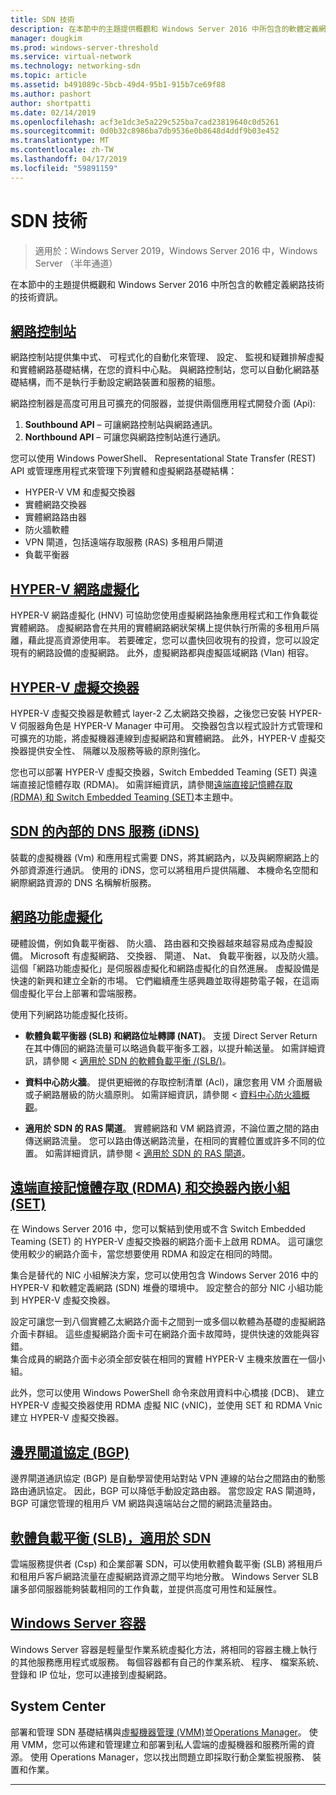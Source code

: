 ```yaml
---
title: SDN 技術
description: 在本節中的主題提供概觀和 Windows Server 2016 中所包含的軟體定義網路技術的技術資訊。
manager: dougkim
ms.prod: windows-server-threshold
ms.service: virtual-network
ms.technology: networking-sdn
ms.topic: article
ms.assetid: b491089c-5bcb-49d4-95b1-915b7ce69f88
ms.author: pashort
author: shortpatti
ms.date: 02/14/2019
ms.openlocfilehash: acf3e1dc3e5a229c525ba7cad23819640c0d5261
ms.sourcegitcommit: 0d0b32c8986ba7db9536e0b8648d4ddf9b03e452
ms.translationtype: MT
ms.contentlocale: zh-TW
ms.lasthandoff: 04/17/2019
ms.locfileid: "59891159"
---
```

# <a name="sdn-technologies"></a>SDN 技術

>適用於：Windows Server 2019，Windows Server 2016 中，Windows Server （半年通道）

在本節中的主題提供概觀和 Windows Server 2016 中所包含的軟體定義網路技術的技術資訊。  

## <a name="network-controllernetwork-controllernetwork-controllermd"></a>[網路控制站](network-controller/Network-Controller.md)

網路控制站提供集中式、 可程式化的自動化來管理、 設定、 監視和疑難排解虛擬和實體網路基礎結構，在您的資料中心點。 與網路控制站，您可以自動化網路基礎結構，而不是執行手動設定網路裝置和服務的組態。 

網路控制器是高度可用且可擴充的伺服器，並提供兩個應用程式開發介面 (Api):

1. **Southbound API** – 可讓網路控制站與網路通訊。
2. **Northbound API** – 可讓您與網路控制站進行通訊。

您可以使用 Windows PowerShell、 Representational State Transfer (REST) API 或管理應用程式來管理下列實體和虛擬網路基礎結構：

- HYPER-V VM 和虛擬交換器 
- 實體網路交換器 
- 實體網路路由器 
- 防火牆軟體 
- VPN 閘道，包括遠端存取服務 (RAS) 多租用戶閘道 
- 負載平衡器 
  

  
## <a name="hyper-v-network-virtualizationhyper-v-network-virtualizationhyper-v-network-virtualizationmd"></a>[HYPER-V 網路虛擬化](hyper-v-network-virtualization/Hyper-V-Network-Virtualization.md)

HYPER-V 網路虛擬化 (HNV) 可協助您使用虛擬網路抽象應用程式和工作負載從實體網路。 虛擬網路會在共用的實體網路網狀架構上提供執行所需的多租用戶隔離，藉此提高資源使用率。 若要確定，您可以盡快回收現有的投資，您可以設定現有的網路設備的虛擬網路。 此外，虛擬網路都與虛擬區域網路 (Vlan) 相容。   
  
  
## <a name="hyper-v-virtual-switchvirtualizationhyper-v-virtual-switchhyper-v-virtual-switchmd"></a>[HYPER-V 虛擬交換器](../../../virtualization/hyper-v-virtual-switch/Hyper-V-Virtual-Switch.md) 

HYPER-V 虛擬交換器是軟體式 layer-2 乙太網路交換器，之後您已安裝 HYPER-V 伺服器角色是 HYPER-V Manager 中可用。 交換器包含以程式設計方式管理和可擴充的功能，將虛擬機器連線到虛擬網路和實體網路。 此外，HYPER-V 虛擬交換器提供安全性、 隔離以及服務等級的原則強化。
  
您也可以部署 HYPER-V 虛擬交換器，Switch Embedded Teaming (SET) 與遠端直接記憶體存取 (RDMA)。 如需詳細資訊，請參閱[遠端直接記憶體存取 (RDMA) 和 Switch Embedded Teaming (SET)](#bkmk_rdma)本主題中。  

## <a name="internal-dns-service-idns-for-sdnidns-for-sdnmd"></a>[SDN 的內部的 DNS 服務 (iDNS)](Idns-for-Sdn.md)

裝載的虛擬機器 (Vm) 和應用程式需要 DNS，將其網路內，以及與網際網路上的外部資源進行通訊。 使用的 iDNS，您可以將租用戶提供隔離、 本機命名空間和網際網路資源的 DNS 名稱解析服務。 
  
## <a name="network-function-virtualizationnetwork-function-virtualizationnetwork-function-virtualizationmd"></a>[網路功能虛擬化](network-function-virtualization/Network-Function-Virtualization.md)

硬體設備，例如負載平衡器、 防火牆、 路由器和交換器越來越容易成為虛擬設備。 Microsoft 有虛擬網路、 交換器、 閘道、 Nat、 負載平衡器，以及防火牆。 這個「網路功能虛擬化」是伺服器虛擬化和網路虛擬化的自然進展。 虛擬設備是快速的新興和建立全新的市場。 它們繼續產生感興趣並取得趨勢電子報，在這兩個虛擬化平台上部署和雲端服務。 
  
使用下列網路功能虛擬化技術。  
  
-   **軟體負載平衡器 (SLB) 和網路位址轉譯 (NAT)**。 支援 Direct Server Return 在其中傳回的網路流量可以略過負載平衡多工器，以提升輸送量。 如需詳細資訊，請參閱 <<c0> [ 適用於 SDN 的軟體負載平衡 /(SLB/)](network-function-virtualization/software-load-balancing-for-sdn.md)。
  
-   **資料中心防火牆**。 提供更細微的存取控制清單 (Acl)，讓您套用 VM 介面層級或子網路層級的防火牆原則。 如需詳細資訊，請參閱 <<c0> [ 資料中心防火牆概觀](network-function-virtualization/Datacenter-Firewall-Overview.md)。
  
-   **適用於 SDN 的 RAS 閘道**。 實體網路和 VM 網路資源，不論位置之間的路由傳送網路流量。 您可以路由傳送網路流量，在相同的實體位置或許多不同的位置。 如需詳細資訊，請參閱 <<c0> [ 適用於 SDN 的 RAS 閘道](network-function-virtualization/RAS-Gateway-for-SDN.md)。

  
## <a name="remote-direct-memory-access-rdma-and-switch-embedded-teaming-sethttpsdocsmicrosoftcomwindows-servervirtualizationhyper-v-virtual-switchrdma-and-switch-embedded-teaming"></a>[遠端直接記憶體存取 (RDMA) 和交換器內嵌小組 (SET)](https://docs.microsoft.com/windows-server/virtualization/hyper-v-virtual-switch/rdma-and-switch-embedded-teaming)  
在 Windows Server 2016 中，您可以繫結到使用或不含 Switch Embedded Teaming (SET) 的 HYPER-V 虛擬交換器的網路介面卡上啟用 RDMA。 這可讓您使用較少的網路介面卡，當您想要使用 RDMA 和設定在相同的時間。  
  
集合是替代的 NIC 小組解決方案，您可以使用包含 Windows Server 2016 中的 HYPER-V 和軟體定義網路 (SDN) 堆疊的環境中。 設定整合的部分 NIC 小組功能到 HYPER-V 虛擬交換器。  
  
設定可讓您一到八個實體乙太網路介面卡之間到一或多個以軟體為基礎的虛擬網路介面卡群組。 這些虛擬網路介面卡可在網路介面卡故障時，提供快速的效能與容錯。  
集合成員的網路介面卡必須全部安裝在相同的實體 HYPER-V 主機來放置在一個小組。  
  
此外，您可以使用 Windows PowerShell 命令來啟用資料中心橋接 (DCB)、 建立 HYPER-V 虛擬交換器使用 RDMA 虛擬 NIC (vNIC)，並使用 SET 和 RDMA Vnic 建立 HYPER-V 虛擬交換器。  

  

## <a name="border-gateway-protocol-bgpremoteremote-accessbgpborder-gateway-protocol-bgpmd"></a>[邊界閘道協定 (BGP)](../../../remote/remote-access/bgp/Border-Gateway-Protocol-BGP.md)
  
邊界閘道通訊協定 (BGP) 是自動學習使用站對站 VPN 連線的站台之間路由的動態路由通訊協定。 因此，BGP 可以降低手動設定路由器。   當您設定 RAS 閘道時，BGP 可讓您管理的租用戶 VM 網路與遠端站台之間的網路流量路由。  
  
## <a name="software-load-balancing-slb-for-sdnnetwork-function-virtualizationsoftware-load-balancing-for-sdnmd"></a>[軟體負載平衡 (SLB)，適用於 SDN](network-function-virtualization/software-load-balancing-for-sdn.md)
雲端服務提供者 (Csp) 和企業部署 SDN，可以使用軟體負載平衡 (SLB) 將租用戶和租用戶客戶網路流量在虛擬網路資源之間平均地分散。 Windows Server SLB 讓多部伺服器能夠裝載相同的工作負載，並提供高度可用性和延展性。 

## <a name="windows-server-containerscontainerscontainer-networking-overviewmd"></a>[Windows Server 容器](Containers/Container-networking-overview.md)

Windows Server 容器是輕量型作業系統虛擬化方法，將相同的容器主機上執行的其他服務應用程式或服務。 每個容器都有自己的作業系統、 程序、 檔案系統、 登錄和 IP 位址，您可以連接到虛擬網路。 


## <a name="system-center"></a>System Center  
部署和管理 SDN 基礎結構與[虛擬機器管理 (VMM)](https://docs.microsoft.com/system-center/vmm/)並[Operations Manager](https://docs.microsoft.com/system-center/scom/)。 使用 VMM，您可以佈建和管理建立和部署到私人雲端的虛擬機器和服務所需的資源。  使用 Operations Manager，您以找出問題立即採取行動企業監視服務、 裝置和作業。 


---